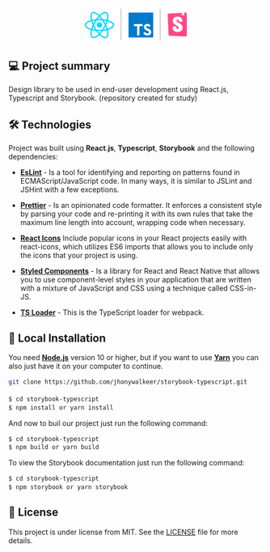 <h1 align="center">
    <img width="40%"  alt="Icon Repo" title="
React, Typescript and Storybook" src="./src/assets/images/icon-repo.svg" />
</h1>

## 💻 Project summary

Design library to be used in end-user development using React.js, Typescript and Storybook. (repository created for study)

## 🛠 Technologies

Project was built using **React.js**, **Typescript**, **Storybook** and the following dependencies:

- **[EsLint](https://www.npmjs.com/package/eslint)** - Is a tool for identifying and reporting on patterns found in ECMAScript/JavaScript code. In many ways, it is similar to JSLint and JSHint with a few exceptions.

- **[Prettier](https://www.npmjs.com/package/prettier)** - Is an opinionated code formatter. It enforces a consistent style by parsing your code and re-printing it with its own rules that take the maximum line length into account, wrapping code when necessary.

- **[React Icons](https://www.npmjs.com/package/react-icons)** Include popular icons in your React projects easily with react-icons, which utilizes ES6 imports that allows you to include only the icons that your project is using.

- **[Styled Components](https://styled-components.com/)** - Is a library for React and React Native that allows you to use component-level styles in your application that are written with a mixture of JavaScript and CSS using a technique called CSS-in-JS.

- **[TS Loader](https://www.npmjs.com/package/ts-loader)** - This is the TypeScript loader for webpack.

## 🔨 Local Installation

You need **[Node.js](https://nodejs.org)** version 10 or higher, but if you want to use **[Yarn](https://yarnpkg.com/)** you can also just have it on your computer to continue.

```bash
git clone https://github.com/jhonywalkeer/storybook-typescript.git

$ cd storybook-typescript
$ npm install or yarn install
```

And now to buil our project just run the following command:

```bash
$ cd storybook-typescript
$ npm build or yarn build
```

To view the Storybook documentation just run the following command:

```bash
$ cd storybook-typescript
$ npm storybook or yarn storybook
```

## 📖 License

This project is under license from MIT. See the [LICENSE](LICENSE.md) file for more details.
